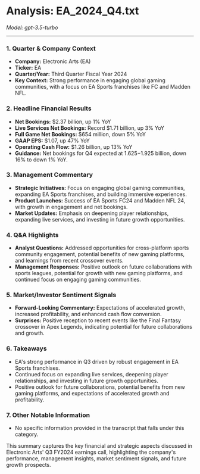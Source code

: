 # Analysis: EA_2024_Q4.txt

*Model: gpt-3.5-turbo*

---

### 1. Quarter & Company Context
- **Company:** Electronic Arts (EA)
- **Ticker:** EA
- **Quarter/Year:** Third Quarter Fiscal Year 2024
- **Key Context:** Strong performance in engaging global gaming communities, with a focus on EA Sports franchises like FC and Madden NFL.

### 2. Headline Financial Results
- **Net Bookings:** $2.37 billion, up 1% YoY
- **Live Services Net Bookings:** Record $1.71 billion, up 3% YoY
- **Full Game Net Bookings:** $654 million, down 5% YoY
- **GAAP EPS:** $1.07, up 47% YoY
- **Operating Cash Flow:** $1.26 billion, up 13% YoY
- **Guidance:** Net bookings for Q4 expected at $1.625-$1.925 billion, down 16% to down 1% YoY.

### 3. Management Commentary
- **Strategic Initiatives:** Focus on engaging global gaming communities, expanding EA Sports franchises, and building immersive experiences.
- **Product Launches:** Success of EA Sports FC24 and Madden NFL 24, with growth in engagement and net bookings.
- **Market Updates:** Emphasis on deepening player relationships, expanding live services, and investing in future growth opportunities.

### 4. Q&A Highlights
- **Analyst Questions:** Addressed opportunities for cross-platform sports community engagement, potential benefits of new gaming platforms, and learnings from recent crossover events.
- **Management Responses:** Positive outlook on future collaborations with sports leagues, potential for growth with new gaming platforms, and continued focus on engaging gaming communities.

### 5. Market/Investor Sentiment Signals
- **Forward-Looking Commentary:** Expectations of accelerated growth, increased profitability, and enhanced cash flow conversion.
- **Surprises:** Positive reception to recent events like the Final Fantasy crossover in Apex Legends, indicating potential for future collaborations and growth.

### 6. Takeaways
- EA's strong performance in Q3 driven by robust engagement in EA Sports franchises.
- Continued focus on expanding live services, deepening player relationships, and investing in future growth opportunities.
- Positive outlook for future collaborations, potential benefits from new gaming platforms, and expectations of accelerated growth and profitability.

### 7. Other Notable Information
- No specific information provided in the transcript that falls under this category.

This summary captures the key financial and strategic aspects discussed in Electronic Arts' Q3 FY2024 earnings call, highlighting the company's performance, management insights, market sentiment signals, and future growth prospects.